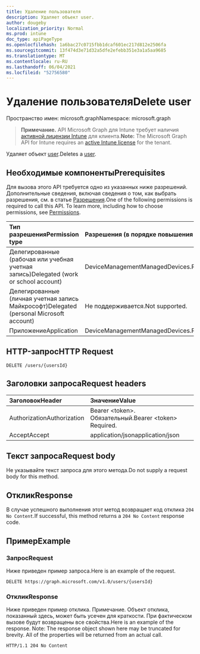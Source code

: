 ```yaml
---
title: Удаление пользователя
description: Удаляет объект user.
author: dougeby
localization_priority: Normal
ms.prod: intune
doc_type: apiPageType
ms.openlocfilehash: 1a6bac27c0715fbb1dcaf601ec217d812e2506fa
ms.sourcegitcommit: 13f474d3e71d32a5dfe2efebb351e3a1a5aa9685
ms.translationtype: MT
ms.contentlocale: ru-RU
ms.lasthandoff: 06/04/2021
ms.locfileid: "52756580"
---
```

# <a name="delete-user"></a><span data-ttu-id="cfbd3-103">Удаление пользователя</span><span class="sxs-lookup"><span data-stu-id="cfbd3-103">Delete user</span></span>

<span data-ttu-id="cfbd3-104">Пространство имен: microsoft.graph</span><span class="sxs-lookup"><span data-stu-id="cfbd3-104">Namespace: microsoft.graph</span></span>

> <span data-ttu-id="cfbd3-105">**Примечание.** API Microsoft Graph для Intune требует наличия [активной лицензии Intune](https://go.microsoft.com/fwlink/?linkid=839381) для клиента.</span><span class="sxs-lookup"><span data-stu-id="cfbd3-105">**Note:** The Microsoft Graph API for Intune requires an [active Intune license](https://go.microsoft.com/fwlink/?linkid=839381) for the tenant.</span></span>

<span data-ttu-id="cfbd3-106">Удаляет объект [user](../resources/intune-devices-user.md).</span><span class="sxs-lookup"><span data-stu-id="cfbd3-106">Deletes a [user](../resources/intune-devices-user.md).</span></span>

## <a name="prerequisites"></a><span data-ttu-id="cfbd3-107">Необходимые компоненты</span><span class="sxs-lookup"><span data-stu-id="cfbd3-107">Prerequisites</span></span>
<span data-ttu-id="cfbd3-p101">Для вызова этого API требуется одно из указанных ниже разрешений. Дополнительные сведения, включая сведения о том, как выбрать разрешения, см. в статье [Разрешения](/graph/permissions-reference).</span><span class="sxs-lookup"><span data-stu-id="cfbd3-p101">One of the following permissions is required to call this API. To learn more, including how to choose permissions, see [Permissions](/graph/permissions-reference).</span></span>

|<span data-ttu-id="cfbd3-110">Тип разрешения</span><span class="sxs-lookup"><span data-stu-id="cfbd3-110">Permission type</span></span>|<span data-ttu-id="cfbd3-111">Разрешения (в порядке повышения привилегий)</span><span class="sxs-lookup"><span data-stu-id="cfbd3-111">Permissions (from least to most privileged)</span></span>|
|:---|:---|
|<span data-ttu-id="cfbd3-112">Делегированные (рабочая или учебная учетная запись)</span><span class="sxs-lookup"><span data-stu-id="cfbd3-112">Delegated (work or school account)</span></span>|<span data-ttu-id="cfbd3-113">DeviceManagementManagedDevices.ReadWrite.All</span><span class="sxs-lookup"><span data-stu-id="cfbd3-113">DeviceManagementManagedDevices.ReadWrite.All</span></span>|
|<span data-ttu-id="cfbd3-114">Делегированные (личная учетная запись Майкрософт)</span><span class="sxs-lookup"><span data-stu-id="cfbd3-114">Delegated (personal Microsoft account)</span></span>|<span data-ttu-id="cfbd3-115">Не поддерживается.</span><span class="sxs-lookup"><span data-stu-id="cfbd3-115">Not supported.</span></span>|
|<span data-ttu-id="cfbd3-116">Приложение</span><span class="sxs-lookup"><span data-stu-id="cfbd3-116">Application</span></span>|<span data-ttu-id="cfbd3-117">DeviceManagementManagedDevices.ReadWrite.All</span><span class="sxs-lookup"><span data-stu-id="cfbd3-117">DeviceManagementManagedDevices.ReadWrite.All</span></span>|

## <a name="http-request"></a><span data-ttu-id="cfbd3-118">HTTP-запрос</span><span class="sxs-lookup"><span data-stu-id="cfbd3-118">HTTP Request</span></span>
<!-- {
  "blockType": "ignored"
}
-->
``` http
DELETE /users/{usersId}
```

## <a name="request-headers"></a><span data-ttu-id="cfbd3-119">Заголовки запроса</span><span class="sxs-lookup"><span data-stu-id="cfbd3-119">Request headers</span></span>
|<span data-ttu-id="cfbd3-120">Заголовок</span><span class="sxs-lookup"><span data-stu-id="cfbd3-120">Header</span></span>|<span data-ttu-id="cfbd3-121">Значение</span><span class="sxs-lookup"><span data-stu-id="cfbd3-121">Value</span></span>|
|:---|:---|
|<span data-ttu-id="cfbd3-122">Authorization</span><span class="sxs-lookup"><span data-stu-id="cfbd3-122">Authorization</span></span>|<span data-ttu-id="cfbd3-123">Bearer &lt;token&gt;. Обязательный.</span><span class="sxs-lookup"><span data-stu-id="cfbd3-123">Bearer &lt;token&gt; Required.</span></span>|
|<span data-ttu-id="cfbd3-124">Accept</span><span class="sxs-lookup"><span data-stu-id="cfbd3-124">Accept</span></span>|<span data-ttu-id="cfbd3-125">application/json</span><span class="sxs-lookup"><span data-stu-id="cfbd3-125">application/json</span></span>|

## <a name="request-body"></a><span data-ttu-id="cfbd3-126">Текст запроса</span><span class="sxs-lookup"><span data-stu-id="cfbd3-126">Request body</span></span>
<span data-ttu-id="cfbd3-127">Не указывайте текст запроса для этого метода.</span><span class="sxs-lookup"><span data-stu-id="cfbd3-127">Do not supply a request body for this method.</span></span>

## <a name="response"></a><span data-ttu-id="cfbd3-128">Отклик</span><span class="sxs-lookup"><span data-stu-id="cfbd3-128">Response</span></span>
<span data-ttu-id="cfbd3-129">В случае успешного выполнения этот метод возвращает код отклика `204 No Content`.</span><span class="sxs-lookup"><span data-stu-id="cfbd3-129">If successful, this method returns a `204 No Content` response code.</span></span>

## <a name="example"></a><span data-ttu-id="cfbd3-130">Пример</span><span class="sxs-lookup"><span data-stu-id="cfbd3-130">Example</span></span>

### <a name="request"></a><span data-ttu-id="cfbd3-131">Запрос</span><span class="sxs-lookup"><span data-stu-id="cfbd3-131">Request</span></span>
<span data-ttu-id="cfbd3-132">Ниже приведен пример запроса.</span><span class="sxs-lookup"><span data-stu-id="cfbd3-132">Here is an example of the request.</span></span>
``` http
DELETE https://graph.microsoft.com/v1.0/users/{usersId}
```

### <a name="response"></a><span data-ttu-id="cfbd3-133">Отклик</span><span class="sxs-lookup"><span data-stu-id="cfbd3-133">Response</span></span>
<span data-ttu-id="cfbd3-p102">Ниже приведен пример отклика. Примечание. Объект отклика, показанный здесь, может быть усечен для краткости. При фактическом вызове будут возвращены все свойства.</span><span class="sxs-lookup"><span data-stu-id="cfbd3-p102">Here is an example of the response. Note: The response object shown here may be truncated for brevity. All of the properties will be returned from an actual call.</span></span>
``` http
HTTP/1.1 204 No Content
```




